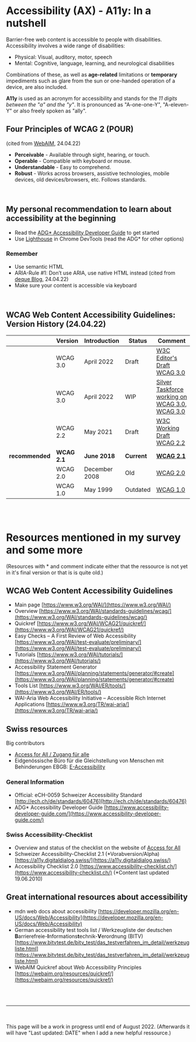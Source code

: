 # Accessibility (AX) - A11y: In a nutshell
Barrier-free web content is accessible to people with disabilities. Accessibility involves a wide range of disabilities:
- Physical: Visual, auditory, motor, speech
- Mental: Cognitive, language, learning, and neurological disabilities

Combinations of these, as well as **age-related** limitations or **temporary** impediments such as glare from the sun or one-handed operation of a device, are also included.

**A11y** is used as an acronym for accessibility and stands for the *11 digits between the "a" and the "y"*. It is pronounced as "A-one-one-Y", "A-eleven-Y" or also freely spoken as "ally". <br>

## Four Principles of WCAG 2 (POUR)
(cited from [WebAIM](https://webaim.org/resources/quickref/), 24.04.22)
- **Perceivable** - Available through sight, hearing, or touch.
- **Operable** - Compatible with keyboard or mouse.
- **Understandable** - Easy to comprehend.
- **Robust** - Works across browsers, assistive technologies, mobile devices, old devices/browsers, etc. Follows standards.

<br>

## My personal recommendation to learn about accessibility at the beginning
- Read the [ADG* Accessibility Developer Guide](https://www.accessibility-developer-guide.com/) to get started <br>
- Use [Lighthouse](https://developers.google.com/web/tools/lighthouse) in Chrome DevTools (read the ADG* for other options)


### Remember
- Use semantic HTML
- ARIA-Rule #1: Don’t use ARIA, use native HTML instead (cited from [deque Blog](https://www.deque.com/blog/top-5-rules-of-aria/#:~:text=Rule%20%231%3A%20Don't,in%20HTML%2C%20then%20use%20ARIA.), 24.04.22)
- Make sure your content is accessible via keyboard


<br>


## WCAG Web Content Accessibility Guidelines: Version History (24.04.22)


|          | Version      | Introduction          | Status         | Comment        |   
| --------------- | ------------ | ------------- | ------- | ------------------------------------------------------------------------------------------------------------------------------------------------ | 
|                 | WCAG 3.0     | April 2022    | Draft   | [W3C Editor's Draft WCAG 3.0](https://w3c.github.io/silver/guidelines/)                                                                                   |    
|                 | WCAG 3.0     | April 2022    | WIP     | [Silver Taskforce working on WCAG 3.0](https://w3c.github.io/silver/), [WCAG 3.0](https://www.w3.org/WAI/standards-guidelines/wcag/wcag3-intro/) |    
|                 | WCAG 2.2     | May 2021      | Draft   | [W3C Working Draft WCAG 2.2](https://www.w3.org/TR/WCAG22/)                                                                                               |  
| **recommended** | **WCAG 2.1** | **June 2018** | **Current** | **[WCAG 2.1](https://www.w3.org/TR/WCAG21/)**     |
|                 | WCAG 2.0     | December 2008 | Old    |  [WCAG 2.0](https://www.w3.org/TR/WCAG20/)                                                                                                                                                |   
|                 | WCAG 1.0     | May 1999      | Outdated     |  [WCAG 1.0](https://www.w3.org/TR/WAI-WEBCONTENT/) |  


<br><br>


# Resources mentioned in my survey and some more

(Resources with * and comment indicate either that the ressource is not yet in it's final version or that is is quite old.)

## WCAG Web Content Accessibility Guidelines 
- Main page [https://www.w3.org/WAI/](https://www.w3.org/WAI/) 
- Overview [https://www.w3.org/WAI/standards-guidelines/wcag/](https://www.w3.org/WAI/standards-guidelines/wcag/) 
- Quickref [https://www.w3.org/WAI/WCAG21/quickref/](https://www.w3.org/WAI/WCAG21/quickref/)
- Easy Checks – A First Review of Web Accessibility [https://www.w3.org/WAI/test-evaluate/preliminary/](https://www.w3.org/WAI/test-evaluate/preliminary/)
- Tutorials [https://www.w3.org/WAI/tutorials/](https://www.w3.org/WAI/tutorials/)
- Accessibility Statement Generator [https://www.w3.org/WAI/planning/statements/generator/#create](https://www.w3.org/WAI/planning/statements/generator/#create)
- Tools List [https://www.w3.org/WAI/ER/tools/](https://www.w3.org/WAI/ER/tools/)
- WAI-Aria Web Accessibility Initiative – Accessible Rich Internet Applications [https://www.w3.org/TR/wai-aria/](https://www.w3.org/TR/wai-aria/)


## Swiss resources

Big contributors
- [Access for All / Zugang für alle](https://www.access-for-all.ch/ch/)
- Eidgenössische Büro für die Gleichstellung von Menschen mit Behinderungen EBGB: [E-Accessibility](https://www.edi.admin.ch/edi/de/home/fachstellen/ebgb/themen-der-gleichstellung/e-accessibility-.html)

### General Information
- Official: eCH-0059 Schweizer Accessibility Standard [http://ech.ch/de/standards/60476](http://ech.ch/de/standards/60476)
- ADG* Accessibility Developer Guide [https://www.accessibility-developer-guide.com/](https://www.accessibility-developer-guide.com/) 

### Swiss Accessibility-Checklist
- Overview and status of the checklist on the website of [Access for All](https://www.access-for-all.ch/ch/barrierefreiheit/barrierefreies-webdesign/accessibility-checkliste-2-1.html)
- Schweizer Accessibility-Checklist 2.1 (*Vorabversion/Alpha) [https://a11y.digitaldialog.swiss/](https://a11y.digitaldialog.swiss/)  
- Accessibility Checklist 2.0 [https://www.accessibility-checklist.ch/](https://www.accessibility-checklist.ch/) (*Content last updated 19.06.2010) 

## Great international resources about accessibility
- mdn web docs about accessibility [https://developer.mozilla.org/en-US/docs/Web/Accessibility](https://developer.mozilla.org/en-US/docs/Web/Accessibility) 
- German accessibility test tools list / Werkzeugliste der deutschen **B**arrierefreie-**I**nformations**t**echnik-**V**erordnung (BITV) [https://www.bitvtest.de/bitv_test/das_testverfahren_im_detail/werkzeugliste.html](https://www.bitvtest.de/bitv_test/das_testverfahren_im_detail/werkzeugliste.html)
- WebAIM Quickref about Web Accessibility Principles [https://webaim.org/resources/quickref/](https://webaim.org/resources/quickref/) 



<br><br>
___
<br><br>
This page will be a work in progress until end of August 2022. (Afterwards it will have "Last updated: DATE" when I add a new helpful ressource.)
